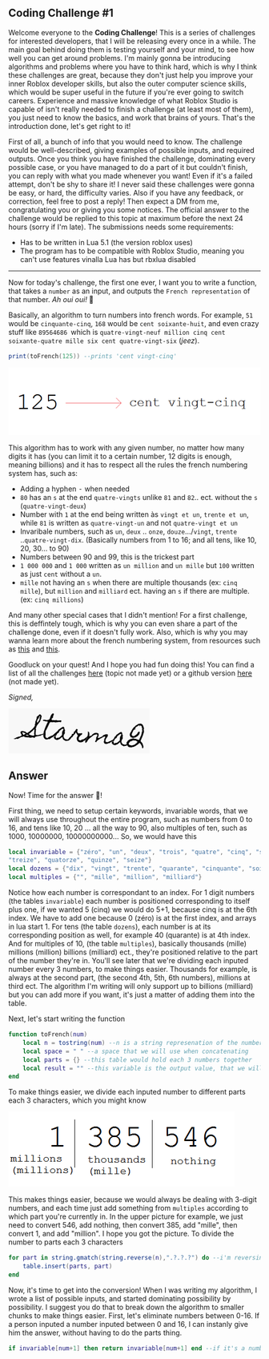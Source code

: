 Coding Challenge #1
--
Welcome everyone to the **Coding Challenge**! This is a series of challenges for interested developers, that I will be releasing every once in a while. The main goal behind doing them is testing yourself and your mind, to see how well you can get around problems. I'm mainly gonna be introducing algorithms and problems where you have to think hard, which is why I think these challenges are great, because they don't just help you improve your inner Roblox developer skills, but also the outer computer science skills, which would be super useful in the future if you're ever going to switch careers. Experience and massive knowledge of what Roblox Studio is capable of isn't really needed to finish a challenge (at least most of them), you just need to know the basics, and work that brains of yours. That's the introduction done, let's get right to it!

First of all, a bunch of info that you would need to know. The challenge would be well-described, giving examples of possible inputs, and required outputs. Once you think you have finished the challenge, dominating every possible case, or you have managed to do a part of it but couldn't finish, you can reply with what you made whenever you want! Even if it's a failed attempt, don't be shy to share it! I never said these challenges were gonna be easy, or hard, the difficulty varies. Also if you have any feedback, or correction, feel free to post a reply! Then expect a DM from me, congratulating you or giving you some notices. The official answer to the challenge would be replied to this topic at maximum before the next 24 hours (sorry if I'm late). The submissions needs some requirements:
* Has to be written in Lua 5.1 (the version roblox uses)
* The program has to be compatible with Roblox Studio, meaning you can't use features vinalla Lua has but rbxlua disabled

****
Now for today's challenge, the first one ever, I want you to write a function, that takes a `number` as an input, and outputs the `French representation` of that number. *Ah oui oui!* :croissant:

Basically, an algorithm to turn numbers into french words. For example, `51` would be `cinquante-cinq`, `168` would be `cent soixante-huit`, and even crazy stuff like `89564686 `which is `quatre-vingt-neuf million cinq cent soixante-quatre mille six cent quatre-vingt-six` (*jeez*).

```lua
print(toFrench(125)) --prints 'cent vingt-cinq'
```

![](https://github.com/StarmaQ/garbage/blob/master/codingchallenges/Imgs/codingchallenge1-1.png) 

This algorithm has to work with any given number, no matter how many digits it has (you can limit it to a certain number, 12 digits is enough, meaning billions) and it has to respect all the rules the french numbering system has, such as:
* Adding a hyphen <kbd>-</kbd> when needed
* `80` has an `s` at the end `quatre-vingts` unlike `81` and `82`.. ect. without the `s` (`quatre-vingt-deux`)
* Number with `1` at the end being written às `vingt et un`, `trente et un`, while `81` is written as `quatre-vingt-un` and not  `quatre-vingt et un`
* Invaribale numbers, such as `un`, `deux` .. `onze`, `douze`.../`vingt`, `trente` ..`quatre-vingt-dix`. (Basically numbers from 1 to 16; and all tens, like 10, 20, 30... to 90)
* Numbers between 90 and 99, this is the trickest part
* `1 000 000` and `1 000` written as `un million` and `un mille` but `100` written as just `cent` without a `un`.
* `mille` not having an `s` when there are multiple thousands (ex: `cinq mille`),  but `million` and `milliard` ect. having an `s` if there are multiple. (ex: `cinq millions`)

And many other special cases that I didn't mention! For a first challenge, this is deffintely tough, which is why you can even share a part of the challenge done, even if it doesn't fully work. Also, which is why you may wanna learn more about the french numbering system, from resources such as [this](https://www.talkinfrench.com/french-numbers/) and [this](https://www.youtube.com/watch?v=WM1FFhaWj9w&feature=emb_title).

Goodluck on your quest! And I hope you had fun doing this! You can find a list of all the challenges [here](http://) (topic not made yet) or a github version [here](http://) (not made yet).

   *Signed,*
   
   
  ![](https://github.com/StarmaQ/garbage/blob/master/codingchallenges/Imgs/codingchallenge1-2.png)




Answer
--


Now! Time for the answer :trumpet:!

First thing, we need to setup certain keywords, invariable words, that we will always use throughout the entire program, such as numbers from 0 to 16, and tens like 10, 20 ... all the way to 90, also multiples of ten, such as 1000, 10000000, 10000000000...
So, we would have this
```lua
local invariable = {"zéro", "un", "deux", "trois", "quatre", "cinq", "six", "sept", "huit", "neuf", "dix", "onze", "douze",
"treize", "quatorze", "quinze", "seize"}
local dozens = {"dix", "vingt", "trente", "quarante", "cinquante", "soixante", "soixante-dix", "quatre-vingt"}
local multiples = {"", "mille", "million", "milliard"}
```
Notice how each number is correspondant to an index. For 1 digit numbers (the tables `invariable`) each number is positioned corresponding to itself plus one, if we wanted 5 (cinq) we would do 5+1, because cinq is at the 6th index. We have to add one because 0 (zéro) is at the first index, and arrays in lua start 1. For tens (the table `dozens`), each number is at its corresponding position as well, for example 40 (quarante) is at 4th index. And for multiples of 10, (the table `multiples`), basically thousands (mille) millions (million) billions (milliard) ect., they're positioned relative to the part of the number they're in. You'll see later that we're dividing each inputed number every 3 numbers, to make things easier. Thousands for example, is always at the second part, (the second 4th, 5th, 6th numbers), millions at third ect. The algorithm I'm writing will only support up to billions (milliard) but you can add more if you want, it's just a matter of adding them into the table.

Next, let's start writing the function
```lua
function toFrench(num)
	local n = tostring(num) --n is a string represenation of the number, which we would use a lot
	local space = " " --a space that we will use when concatenating
 	local parts = {} --this table would hold each 3 numbers together
	local result = "" --this variable is the output value, that we will constanly change
end
```

To make things easier, we divide each inputed number to different parts each 3 characters, which you might know

![](https://github.com/StarmaQ/garbage/blob/master/codingchallenges/Imgs/codingchallenge1-3.png)

This makes things easier, because we would always be dealing with 3-digit numbers, and each time just add something from `multiples` according to which part you're currently in. In the upper picture for example, we just need to convert 546, add nothing, then convert 385, add "mille", then convert 1, and add "million". I hope you got the picture.
To divide the number to parts each 3 characters
```lua
for part in string.gmatch(string.reverse(n),".?.?.?") do --i'm reversing the string for a reason i'll explain later, also this part might be confusing if you don't know about string patterns and iterators, but just know it splits a string every 3 characters, you can easily come up with another way
    table.insert(parts, part)
end
```
Now, it's time to get into the conversion! When I was writing my algorithm, I wrote a list of possible inputs, and started dominating possibility by possibility. I suggest you do that to break down the algorithm to smaller chunks to make things easier.
First, let's eliminate numbers between 0-16. If a person inputed a number inputed between 0 and 16, I can instanly give him the answer, without having to do the parts thing.
```lua
if invariable[num+1] then return invariable[num+1] end --if it's a number between 0 and 16 (the invariable ones), return what's in that number + 1
```
















